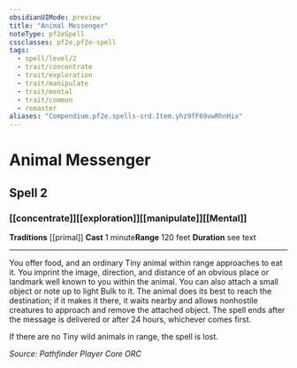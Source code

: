 ```yaml
---
obsidianUIMode: preview
title: "Animal Messenger"
noteType: pf2eSpell
cssclasses: pf2e,pf2e-spell
tags:
  - spell/level/2
  - trait/concentrate
  - trait/exploration
  - trait/manipulate
  - trait/mental
  - trait/common
  - remaster
aliases: "Compendium.pf2e.spells-srd.Item.yhz9fF69uwRhnHix" 
---
```

# Animal Messenger   
## Spell 2
### [[concentrate]][[exploration]][[manipulate]][[Mental]]
**Traditions** [[primal]]
**Cast** 1 minute**Range** 120 feet
**Duration** see text
* * * 
You offer food, and an ordinary Tiny animal within range approaches to eat it. You imprint the image, direction, and distance of an obvious place or landmark well known to you within the animal. You can also attach a small object or note up to light Bulk to it. The animal does its best to reach the destination; if it makes it there, it waits nearby and allows nonhostile creatures to approach and remove the attached object. The spell ends after the message is delivered or after 24 hours, whichever comes first.

If there are no Tiny wild animals in range, the spell is lost.

*Source: Pathfinder Player Core*
*ORC*